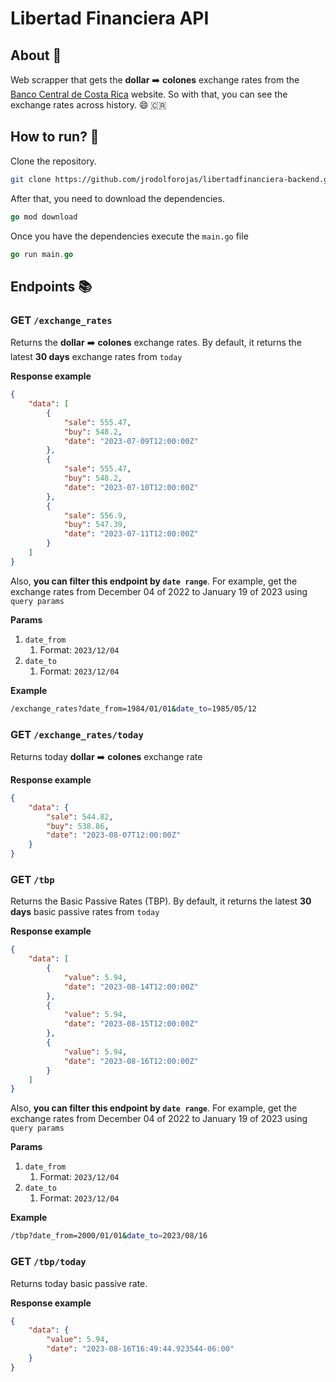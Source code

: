 # Libertad Financiera API

## About 💸

Web scrapper that gets the **************dollar************** ➡️ ****************colones**************** exchange rates from the [Banco Central de Costa Rica](https://gee.bccr.fi.cr/indicadoreseconomicos/Cuadros/frmVerCatCuadro.aspx?idioma=1&CodCuadro=%20400) website. So with that, you can see the exchange rates across history. 😄 🇨🇷

## How to run? 🤔

Clone the repository.

```bash
git clone https://github.com/jrodolforojas/libertadfinanciera-backend.git
```

After that, you need to download the dependencies.

```go
go mod download
```

Once you have the dependencies execute the `main.go` file

```go
go run main.go
```

## Endpoints 📚

### GET `/exchange_rates`

Returns the **************dollar************** ➡️ ****************colones**************** exchange rates. By default, it returns the latest ******30 days****** exchange rates from `today`

******************Response example******************

```json
{
    "data": [
        {
            "sale": 555.47,
            "buy": 548.2,
            "date": "2023-07-09T12:00:00Z"
        },
        {
            "sale": 555.47,
            "buy": 548.2,
            "date": "2023-07-10T12:00:00Z"
        },
        {
            "sale": 556.9,
            "buy": 547.39,
            "date": "2023-07-11T12:00:00Z"
        }
    ]
}
```

Also, **you can filter this endpoint by `date range`**. For example, get the exchange rates from December 04 of 2022 to January 19 of 2023 using `query params`

************Params************

1. `date_from`
    1. Format: `2023/12/04`
2. `date_to`
    1. Format: `2023/12/04`

**************Example**************

```bash
/exchange_rates?date_from=1984/01/01&date_to=1985/05/12
```

### GET `/exchange_rates/today`

Returns today **************dollar************** ➡️ ****************colones**************** exchange rate

********************************Response example********************************

```json
{
    "data": {
        "sale": 544.82,
        "buy": 538.86,
        "date": "2023-08-07T12:00:00Z"
    }
}
```

### GET `/tbp`

Returns the Basic Passive Rates (TBP). By default, it returns the latest ******30 days****** basic passive rates from `today`

******************Response example******************

```json
{
    "data": [
        {
            "value": 5.94,
            "date": "2023-08-14T12:00:00Z"
        },
        {
            "value": 5.94,
            "date": "2023-08-15T12:00:00Z"
        },
        {
            "value": 5.94,
            "date": "2023-08-16T12:00:00Z"
        }
    ]
}
```

Also, **you can filter this endpoint by `date range`**. For example, get the exchange rates from December 04 of 2022 to January 19 of 2023 using `query params`

************Params************

1. `date_from`
    1. Format: `2023/12/04`
2. `date_to`
    1. Format: `2023/12/04`

**************Example**************

```bash
/tbp?date_from=2000/01/01&date_to=2023/08/16
```

### GET `/tbp/today`

Returns today basic passive rate.

********************************Response example********************************

```json
{
    "data": {
        "value": 5.94,
        "date": "2023-08-16T16:49:44.923544-06:00"
    }
}
```
